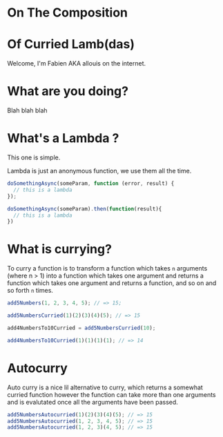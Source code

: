 # On The Composition
# Of Curried Lamb(das)

Welcome, I'm Fabien AKA allouis on the internet.


# What are you doing?

Blah blah blah


# What's a Lambda ?

This one is simple.

Lambda is just an anonymous function, we use them all the time.

```javascript
doSomethingAsync(someParam, function (error, result) {
  // this is a lambda
});

doSomethingAsync(someParam).then(function(result){
  // this is a lambda
})
```


# What is currying?

To curry a function is to transform a function which takes `n` arguments (where n > 1)
into a function which takes one argument and returns a function which takes one argument
and returns a function, and so on and so forth `n` times.

```javascript
add5Numbers(1, 2, 3, 4, 5); // => 15;

add5NumbersCurried(1)(2)(3)(4)(5); // => 15

add4NumbersTo10Curried = add5NumbersCurried(10);

add4NumbersTo10Curried(1)(1)(1)(1); // => 14
```


# Autocurry

Auto curry is a nice lil alternative to curry, which returns a somewhat curried function
however the function can take more than one arguments and is evalutated once all the
arguments have been passed.

```javascript
add5NumbersAutocurried(1)(2)(3)(4)(5); // => 15
add5NumbersAutocurried(1, 2, 3, 4, 5); // => 15
add5NumbersAutocurried(1, 2, 3)(4, 5); // => 15
```


